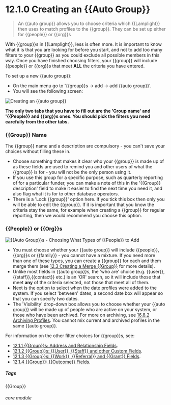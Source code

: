 # 12.1.0  <i class="fa fa-users"></i> Creating an {{Auto Group}}

> An {{auto group}} allows you to choose criteria which {{Lamplight}} then uses to match profiles to the {{group}}. They can be set up either for {{people}} or {{org}}s




With {{group}}s in {{Lamplight}}, less is often more. It is important to know what it is that you are looking for before you start, and not to add too many filters to your {{group}} as you could exclude all possible members in this way. Once you have finished choosing filters, your {{group}} will include {{people}} or {{org}}s that meet **ALL** the criteria you have entered. 

To set up a new {{auto group}}:

- On the main menu go to '{{group}}s -> add -> add {{auto group}}'. 
- You will see the following screen:

![Creating an {{auto group}}](103a.png)

**The only two tabs that you have to fill out are the 'Group name' and '{{People}} and {{org}}s ones. You should pick the filters you need carefully from the other tabs.**

### {{Group}} Name

The {{group}} name and a description are compulsory - you can't save your choices without filling these in.  
 - Choose something that makes it clear who your {{group}} is made up of as these fields are used to remind you and other users of what the {{group}} is for - you will not be the only person using it. 
- If you use this group for a specific purpose, such as quarterly reporting of for a particular funder, you can make a note of this in the '{{Group}} description' field to make it easier to find the next time you need it, and also flag what it is for to other database operators. 
- There is a 'Lock {{group}}' option here.  If you tick this box then only you will be able to edit the {{group}}. If it is important that you know the criteria stay the same, for example when creating a {{group}} for regular reporting, then we would recommend you choose this option. 


### {{People}} or {{Org}}s
 
![{{Auto Group}}s - Choosing What Types of {{People}} to Add](103b.png)

- You must choose whether your {{auto group}} will include {{people}}, {{org}}s or {{family}} - you cannot have a mixture. If you need more than one of these types, you can create a {{group}} for each and them merge them (see [12.3 Creating a Merge {{Group}}](/help/index/p/12.3) for more details). 
- Unlike most fields in {{auto group}}s, the 'who are' choice (e.g. {{user}}, {{staff}},{{contact}} etc.) is an 'OR' search, so it will include those that meet **any** of the criteria selected, not those that meet all of them. 
- Next is the option to select when the date profiles were added to the system.  If you select 'between' dates, a second date box will appear so that you can specify two dates. 
- The 'Visibility' drop-down box allows you to choose whether your {{auto group}} will be made up of people who are active on your system, or those who have been archived. For more on archiving, see [16.8.2 Archiving Profiles](/help/index/p/16.8.2). You cannot mix current and archived profiles in the same {{auto group}}.

For information on the other filter choices for {{group}}s, see:

- [12.1.1 {{Group}}s: Address and Relationship Fields](/help/index/p/12.1.1).
- [12.1.2 {{Group}}s: {{User}}, {{Staff}} and other Custom Fields](/help/index/p/12.1.2).
- [12.1.3 {{Group}}s: {{Work}}, {{Referral}} and {{Grant}} Fields](/help/index/p/12.1.3).
- [12.1.4 {{Group}}: {{Outcome}} Fields](help/index/p/12.1.4).


##### Tags
{{Group}}

###### core module

